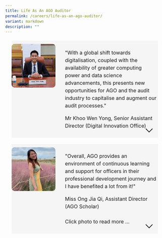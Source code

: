 ```yaml
---
title: Life As An AGO Auditor
permalink: /careers/life-as-an-ago-auditor/
variant: markdown
description: ""
---
```

<style>
  .accordion {
   margin: 20px;
  }

  .accordion-item {
   display: none;
  }

  .accordion-label {
   background-color: #f4f4f4;
   cursor: pointer;
   display: block;
   margin-bottom: 20px;
	position: relative;
  }
	
	.accordion-content {
		margin-top: 20px;
	}

  .accordion-item:not(:checked)+.accordion-label+.accordion-content {
   display: none;
  }

  .accordion-item:checked+.accordion-label+.accordion-content {
   display: block;
  }
	
	.accordion-item:checked+.accordion-label i {
		transform: rotate(135deg);
	}
	
	i {
		display: inline-block;
		font-style: normal;
		position: relative;
	}

i.arrow {
width: 1em;
height: 1em;
border-right: 0.2em solid black;
border-top: 0.2em solid black;
transform: rotate(135deg);
position: absolute;
bottom: 20px;
right: 20px;
}

  .testimonial {
   display: flex;
   column-gap: 30px;
   padding: 10px 0;

   background-color: #f5f5f5;
  }

  .testimonial-image {
   width: 30%;
  }

  .testimonial-image img {
   width: 100%;
   border-radius: 10px;
  }

  .testimonial-content {
   flex: 1;
  }
	
	.testimonial-content p {
		font-size: 16px;
		line-height: 1.5;
	}

 </style>

  <div class="accordion">
   <input id="section1" class="accordion-item" type="checkbox">
   <label for="section1" class="accordion-label">
    <div class="testimonial">
     <div class="testimonial-image">
      <img src="/images/wen_yong_original.jpg" alt="Wen Yong" title="Wen Yong">
     </div>
     <div class="testimonial-content">
      <p>
       "With a global shift towards digitalisation, coupled with the availability of greater computing power and data
       science advancements, this presents new opportunities for AGO and the audit industry to capitalise and augment
       our audit processes."
      </p>
      <p>Mr Khoo Wen Yong, Senior Assistant Director (Digital Innovation Office)
</p>
     </div>
    </div>
		<i class="arrow"></i>
   </label>
   <div class="accordion-content">
    <h4>Interesting Aspects as an Auditor</h4>
    <p>
     The role of an auditor is dynamic. It requires a range of skillsets from technical audit knowledge, strong writing
     and presentation skills, to data analytics capabilities. You will experience a change in environment and team
     composition approximately every 3 to 9 months depending on the types of audit engagements, and get to interact
     with officers at the Whole-of-Government level.
    </p>
    <p>
     One interesting aspect about being an auditor is that you get to understand and audit the processes in different
     Government Agencies. This helps to develop a macro view on how the Government operates, as well as to understand a
     wide range of processes that you would not get if you were to stay in a single role for extended period.
    </p>
    <p>
     Work in the Digital Innovation Office (DIO)
     From 2018 onwards, AGO started to embark on more data analytics and automation initiatives. As I had self-learned
     some programming skills (such as VBA and basic python), and worked on small scale automation projects, I was
     deployed to the Digital Innovation Office (DIO) to scale up such initiatives.
    </p>
    <p>
     Since then, DIO has up-skilled the general proficiency of our officers in data analytics and automation
     capabilities through courses, sharing sessions and on job trainings. We have also worked with audit teams to
     deploy a wide range of projects, involving data visualisation, robotic process automation, advanced data
     preparation and machine learning models. This has enabled our audit teams to streamline their processes, enjoy
     man-hour savings, and to provide a new dimension to our audits that was not possible through traditional audit
     steps.
    </p>
    <h4>Continuous learning and upskilling opportunity</h4>
    <p>
     AGO places high emphasis on continuous learning and professional development of our officers. I was given the
     opportunity to pursue a full-time Master of IT in Business (Analytics) from SMU in 2020, which allowed me to
     further hone my data science technical skills. Through the course, I covered programming and advanced concepts,
     such as text analytics, graph analytics and machine learning model development. I was able to work with audit
     teams to apply these concepts when I came back to AGO.
    </p>
    <h4>Overseas Exposure</h4>
    <p>
     AGO has periodic engagements with audit institutions from other countries. In September 2022, I was part of the
     delegation sent on a learning trip to the Board of Audit and Inspection of the Republic of Korea (BAI), to learn
     more about BAI’s digital and technological transformation strategy, including the IT systems developed by BAI and
     BAI’s manpower development plans.
    </p>
    <p>
     Through the trip, I got to better understand how the Koreans developed their data analytics system and electronic
     audit management system, and also took away key learning points that we could consider in our own initiatives.
     While there is a difference in language and culture, it was interesting to note that auditors still shared certain
     similar traits, such as professional scepticism and the need for independence in our reporting process.
    </p>
    <p>
     Looking back at the past 10 years in AGO, it has been a rewarding journey and I have never regretted my decision
     to join AGO. Looking forward to the exciting times ahead!
    </p>
   </div>
   <input id="section2" class="accordion-item" type="checkbox">
   <label for="section2" class="accordion-label">
    <div class="testimonial">
     <div class="testimonial-image">
      <img src="/images/jia_qi_2.jpg" alt="Ong Jia Qi" title="Ong Jia Qi">
     </div>
     <div class="testimonial-content">
      <p>"Overall, AGO provides an environment of continuous learning and support for officers in their professional
       development journey and I have benefited a lot from it!"</p>
      <p>Miss Ong Jia Qi, Assistant Director (AGO Scholar)
<br>
<br>
				<i>Click photo to read more ...</i></p>
     </div>
    </div>
		 		<i class="arrow"></i>
   </label>

   <div class="accordion-content">
    <h3>About AGO Auditing Service Scholarship</h3>
    <p>I chose to apply for the AGO Auditing Service Scholarship, as I was very drawn to the work and the mission that
     AGO prides itself on. My personal values resonated with that of AGO’s. Also, I have always wanted to join the
     public service when I was young, and wanted to be part of this greater mission in contributing back to the society.
    </p>
    <h4>Interesting Aspects as an Auditor</h4>
    <p>I have had the opportunity to audit different agencies and conduct different types of audits at AGO. Auditing
     different agencies allows me to understand things from a strategic perspective and gain an exposure to what
     different agencies does. Furthermore, there is no audit that is ever the same, which is something that challenges
     and propels me every day! Besides that, I also do enjoy working together in teams with my teammates, where everyone
     brings a different perspective to the discussion which makes our audit work interesting.</p>
    <p>Besides audit work, I was involved in the Enterprise Risk Management (ERM) project team whereby the team
     developed an ERM framework for AGO, as well as a risk assessment methodology for certain types of audits. Overall,
     it was a very meaningful experience for me, as I had always been very interested in learning such frameworks since
     university days. The project allowed the application of theoretical frameworks (COSO) into a real-life scenario,
     which in this case refers to AGO’s context. It is heartening to see how such a framework can potentially benefit us
     in the future, especially when we are operating in an increasingly challenging operating environment.</p>

    <h4>Attachment Opportunity</h4>
    <p>I had the opportunity to be attached to one of the private audit firms for 6 months, in their Technology, Media
     and Telecommunications sector. The experience thus far has been an eye-opening one, as I got to experience working
     in the private sector and understand their work culture and audit practices. I also had hands-on experience on
     their analytical tools and audit platform which I believe is relevant even in the public sector due to the rampant
     move towards more digitalization. In addition, skills such as project management and client management were some
     valuable lessons that I took away as well.</p>

    <h4>Professional Development and Upskilling</h4>
    <p>AGO prioritises on professional development for all officers. Asides from the foundation course that all new
     officers would go through, AGO sponsors professional certifications to allow officers to upskill themselves.</p>

    <p>Under AGO’s sponsorship, I have taken the Certified Internal Auditor Certification and am currently in progress
     of completing my Singapore Chartered Accountant Qualification. Besides these, AGO also launched the Skill-Up
     programme a few years back, whereby officers are encouraged to pursue courses outside of work, which is a good
     initiative for all AGO officers to broaden their perspectives and learn new skills. </p>
   </div>
  </div>